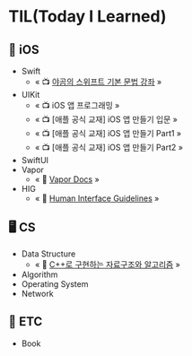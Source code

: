# TIL(Today I Learned)

## 📱 iOS
  - Swift
    - « 📺 [야곰의 스위프트 기본 문법 강좌]() »
  - UIKit
    - « 📺 iOS 앱 프로그래밍 »
    - « 📺 [애플 공식 교재] iOS 앱 만들기 입문 »
    - « 📺 [애플 공식 교재] iOS 앱 만들기 Part1 »
    - « 📺 [애플 공식 교재] iOS 앱 만들기 Part2 »
  - SwiftUI
  - Vapor
    - « 📄 [Vapor Docs]() »
  - HIG
    - « 📄 [Human Interface Guidelines]() »

## 🖥 CS
  - Data Structure
    -  « 📖 [C++로 구현하는 자료구조와 알고리즘]() »
  - Algorithm
  - Operating System
  -  Network

## 🔨 ETC
  - Book
